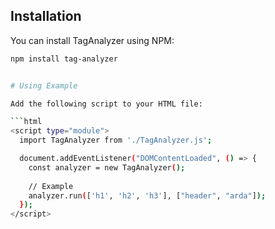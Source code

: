 ## Installation

You can install TagAnalyzer using NPM:

```bash
npm install tag-analyzer


# Using Example

Add the following script to your HTML file:

```html
<script type="module">
  import TagAnalyzer from './TagAnalyzer.js';

  document.addEventListener("DOMContentLoaded", () => {
    const analyzer = new TagAnalyzer();
    
    // Example
    analyzer.run(['h1', 'h2', 'h3'], ["header", "arda"]);
  });
</script>
